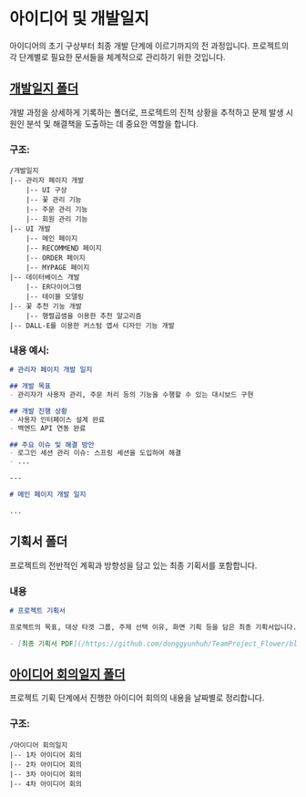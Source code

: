 # 아이디어 및 개발일지

아이디어의 초기 구상부터 최종 개발 단계에 이르기까지의 전 과정입니다. 프로젝트의 각 단계별로 필요한 문서들을 체계적으로 관리하기 위한 것입니다.

## [개발일지 폴더](https://github.com/donggyunhuh/TeamProject_Flower/tree/main/%EC%95%84%EC%9D%B4%EB%94%94%EC%96%B4%20%EB%B0%8F%20%EA%B0%9C%EB%B0%9C%EC%9D%BC%EC%A7%80/%EA%B0%9C%EB%B0%9C%EC%9D%BC%EC%A7%80)

개발 과정을 상세하게 기록하는 폴더로, 프로젝트의 진척 상황을 추적하고 문제 발생 시 원인 분석 및 해결책을 도출하는 데 중요한 역할을 합니다.

### 구조:

```
/개발일지
|-- 관리자 페이지 개발
    |-- UI 구상
    |-- 꽃 관리 기능
    |-- 주문 관리 기능
    |-- 회원 관리 기능
|-- UI 개발
    |-- 메인 페이지
    |-- RECOMMEND 페이지
    |-- ORDER 페이지
    |-- MYPAGE 페이지
|-- 데이터베이스 개발
    |-- ER다이어그램
    |-- 테이블 모델링
|-- 꽃 추천 기능 개발
    |-- 행렬곱셈을 이용한 추천 알고리즘
|-- DALL-E를 이용한 커스텀 엽서 디자인 기능 개발
```

### 내용 예시:

```markdown
# 관리자 페이지 개발 일지

## 개발 목표
- 관리자가 사용자 관리, 주문 처리 등의 기능을 수행할 수 있는 대시보드 구현

## 개발 진행 상황
- 사용자 인터페이스 설계 완료
- 백엔드 API 연동 완료

## 주요 이슈 및 해결 방안
- 로그인 세션 관리 이슈: 스프링 세션을 도입하여 해결
- ...

---

# 메인 페이지 개발 일지

...

```

## 기획서 폴더

프로젝트의 전반적인 계획과 방향성을 담고 있는 최종 기획서를 포함합니다.

### 내용

```markdown
# 프로젝트 기획서

프로젝트의 목표, 대상 타겟 그룹, 주제 선택 이유, 화면 기획 등을 담은 최종 기획서입니다.

- [최종 기획서 PDF](/https://github.com/donggyunhuh/TeamProject_Flower/blob/main/%EC%95%84%EC%9D%B4%EB%94%94%EC%96%B4%20%EB%B0%8F%20%EA%B0%9C%EB%B0%9C%EC%9D%BC%EC%A7%80/%EA%B8%B0%ED%9A%8D%EC%84%9C/%EB%8F%84%ED%99%94%EB%8B%A4%20%EA%BD%83%20%EC%B6%94%EC%B2%9C%20%EB%B0%8F%20%EC%A3%BC%EB%AC%B8%20%EC%9B%B9%EC%82%AC%EC%9D%B4%ED%8A%B8%20%EA%B8%B0%ED%9A%8D%EC%84%9C.pdf)
```

## [아이디어 회의일지 폴더](https://github.com/donggyunhuh/TeamProject_Flower/tree/main/%EC%95%84%EC%9D%B4%EB%94%94%EC%96%B4%20%EB%B0%8F%20%EA%B0%9C%EB%B0%9C%EC%9D%BC%EC%A7%80/%EC%95%84%EC%9D%B4%EB%94%94%EC%96%B4%20%ED%9A%8C%EC%9D%98%EC%9D%BC%EC%A7%80)

프로젝트 기획 단계에서 진행한 아이디어 회의의 내용을 날짜별로 정리합니다.

### 구조:

```
/아이디어 회의일지
|-- 1차 아이디어 회의
|-- 2차 아이디어 회의
|-- 3차 아이디어 회의
|-- 4차 아이디어 회의
```
